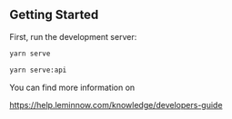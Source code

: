 ## Getting Started

First, run the development server:

```bash
yarn serve
```
```bash
yarn serve:api
```


You can find more information on

https://help.leminnow.com/knowledge/developers-guide

